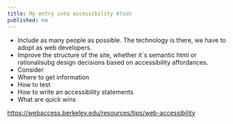 ```yaml
---
title: My entry into accessibility #todo
published: no
---
```

- Include as many people as possible. The technology is there, we have to adopt as web developers.
- Improve the structure of the site, whether it´s semantic html or rationalisubg design decisions based on accessibility affordances.
- Consider 
- Where to get information
- How to test
- How to write an accessibility statements
- What are quick wins

https://webaccess.berkeley.edu/resources/tips/web-accessibility